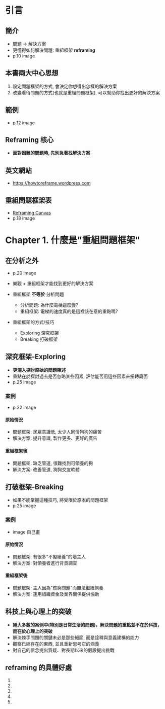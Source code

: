 # 引言

## 簡介

- 問題 -> 解決方案
- 更懂得如何解決問題: 重組框架 __reframing__
- p.10 image

## 本書兩大中心思想
  
1. 設定問題框架的方式, 會決定你想得出怎樣的解決方案
2. 改變看待問題的方式(也就是重組問題框架), 可以幫助你找出更好的解決方案

## 範例

- p.12 image

## Reframing 核心

- __面對困難的問題時, 先別急著找解決方案__

## 英文網站

- https://howtoreframe.wordpress.com

## 重組問題框架表

- [Reframing Canvas](https://howtoreframe.files.wordpress.com/2020/03/reframing-canvas-whats-your-problem-v.-march-18-2020.pdf)
- p.18 image

# Chapter 1. 什麼是"重組問題框架"

## 在分析之外

- p.20 image

- 樂觀 + 重組框架才能找到更好的解決方案
- 重組框架 __不等於__ 分析問題
  - 分析問題: 為什麼電梯這麼慢?
  - 重組框架: 電梯的速度真的是這裡該在意的重點嗎?

- 重組框架的方式/技巧
  - Exploring 深究框架
  - Breaking 打破框架

## 深究框架-Exploring

- __更深入探討原始的問題陳述__
- 重點在於探討過去是否忽略某些因素, 評估能否用這些因素來扭轉局面
- p.25 image

### 案例

- p.22 image

#### 原始情況

- 問題框架: 民眾意識低, 太少人同情狗狗的痛苦
- 解決方案: 提升意識, 製作更多、更好的廣告

#### 重組框架後

- 問題框架: 缺乏管道, 很難找到可領養的狗
- 解決方案: 改善管道, 狗狗交友軟體


## 打破框架-Breaking

- 如果不能掌握這種技巧, 將受限於原本的問題框架
- p.25 image

### 案例

- image 自己畫

#### 原始情況

- 問題框架: 有很多"不擬續養"的壞主人
- 解決方案: 對領養者進行背景調查

#### 重組框架後

- 問題框架: 主人因為"貧窮問題"而無法繼續飼養
- 解決方案: 運用組織資金及業界關係提供協助



## 科技上與心理上的突破

- __絕大多數的案例中(特別是日常生活的問題)，解決問題的重點並不在於科技，而在於心理上的突破__
- 解決棘手問題的關鍵未必是那些細節, 而是詮釋與意義建構的能力
- 觀察已經存在的東西, 並且重新思考它的涵義
- 對自己的信念提出質疑、對長期以來的假設提出挑戰

## reframing 的具體好處

1. 

2. 

3. 

4. 

5. 